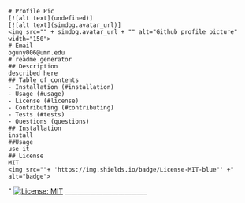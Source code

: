 
    # Profile Pic
    [![alt text](undefined)]
    [![alt text](simdog.avatar_url)]
    <img src="" + simdog.avatar_url + "" alt="Github profile picture" width="150">
    # Email
    oguny006@umn.edu
    # readme generator
    ## Description
    described here
    ## Table of contents 
    - Installation (#installation)
    - Usage (#usage)
    - License (#license)
    - Contributing (#contributing)
    - Tests (#tests)
    - Questions (questions)
    ## Installation
    install
    ##Usage
    use it
    ## License
    MIT
    <img src=""+ 'https://img.shields.io/badge/License-MIT-blue"' +" alt="badge">

"
    [![License: MIT](https://img.shields.io/badge/License-MIT-red.svg)](https://opensource.org/licenses/MIT)
    __________________________
 
    